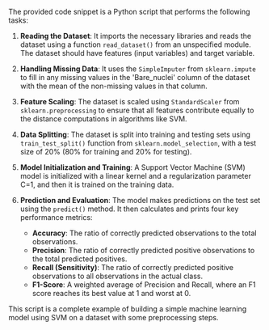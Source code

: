 The provided code snippet is a Python script that performs the following tasks:

1. **Reading the Dataset**: It imports the necessary libraries and reads the dataset using a function `read_dataset()` from an unspecified module. The dataset should have features (input variables) and target variable.

2. **Handling Missing Data**: It uses the `SimpleImputer` from `sklearn.impute` to fill in any missing values in the 'Bare_nuclei' column of the dataset with the mean of the non-missing values in that column.

3. **Feature Scaling**: The dataset is scaled using `StandardScaler` from `sklearn.preprocessing` to ensure that all features contribute equally to the distance computations in algorithms like SVM.

4. **Data Splitting**: The dataset is split into training and testing sets using `train_test_split()` function from `sklearn.model_selection`, with a test size of 20% (80% for training and 20% for testing).

5. **Model Initialization and Training**: A Support Vector Machine (SVM) model is initialized with a linear kernel and a regularization parameter C=1, and then it is trained on the training data.

6. **Prediction and Evaluation**: The model makes predictions on the test set using the `predict()` method. It then calculates and prints four key performance metrics:
   - **Accuracy**: The ratio of correctly predicted observations to the total observations.
   - **Precision**: The ratio of correctly predicted positive observations to the total predicted positives.
   - **Recall (Sensitivity)**: The ratio of correctly predicted positive observations to all observations in the actual class.
   - **F1-Score**: A weighted average of Precision and Recall, where an F1 score reaches its best value at 1 and worst at 0.

This script is a complete example of building a simple machine learning model using SVM on a dataset with some preprocessing steps.